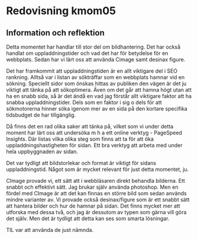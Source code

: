 ---
---
Redovisning kmom05
=========================

Information och reflektion
---------------------------------------------------------------------------
Detta momentet har handlar till stor del om bildhantering. Det har också handlat om uppladdningstider och vad det har för betydelse för en webbplats. Sedan har vi lärt oss att använda Cimage samt desinax figure.

Det har framkommit att uppladdningstiden är en allt viktigare del i SEO rankning. Alltså var i listan av sökträffar som en webbplats hamnar vid en sökning. Speciellt sidor som önskas hittas av publiken den vägen är det ju viktigt att tänka på att sökoptimera. Även om det går att hamna högt utan att ha en snabb sida, så är det ändå en vad jag förstår allt viktigare faktor att ha snabba uppladdningstider. Dels som en faktor i sig o dels för att sökmotorerna hinner söka igenom mer av en sida på den kortare specifika tidsbudget de har tillgänglig.

Då finns det en rad olika saker att tänka på, vilket som vi under detta moment har lärt oss att undersöka m h a ett online verktyg - PageSpeed Insights. Där listas vilka olika steg som finns att ta för att öka uppladdningshastigheten för sidan. Ett bra verktyg att arbeta med under hela uppbyggnaden av sidan.

Det var tydligt att bildstorlekar och format är viktigt för sidans uppladdningstid. Något som är mycket relevant för just detta momentet, ju.

CImage provade vi, ett sätt att i webbläsaren direkt behandla bilderna. Ett snabbt och effektivt sätt. Jag brukar själv använda photoshop. Men en fördel med CImage är att det kan finnas en större bild som sedan används mindre varianter av.
Vi provade också desinax/figure som är ett snabbt sätt att hantera bilder och hur de hamnar på sidan. Det finns mycket mer att utforska med dessa två, och jag är dessutom av typen som gärna vill göra det själv. Men det är tydligt att detta kan ses som smarta lösningar.

TIL var att använda de just nämnda. 
